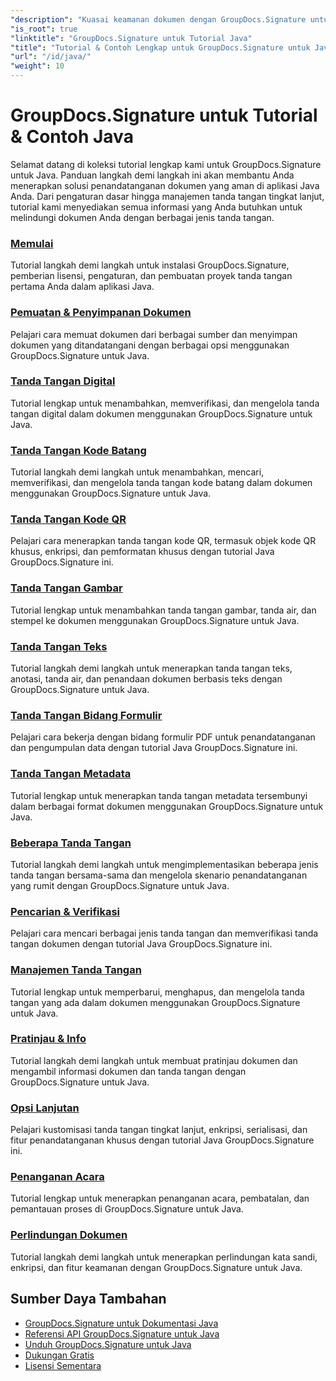 ```yaml
---
"description": "Kuasai keamanan dokumen dengan GroupDocs.Signature untuk Java - Tutorial lengkap untuk menandatangani, memverifikasi, memperbarui, menghapus tanda tangan, mengekstrak metadata, dan mengelola dokumen secara efisien dalam aplikasi Java."
"is_root": true
"linktitle": "GroupDocs.Signature untuk Tutorial Java"
"title": "Tutorial & Contoh Lengkap untuk GroupDocs.Signature untuk Java"
"url": "/id/java/"
"weight": 10
---
```


# GroupDocs.Signature untuk Tutorial & Contoh Java

Selamat datang di koleksi tutorial lengkap kami untuk GroupDocs.Signature untuk Java. Panduan langkah demi langkah ini akan membantu Anda menerapkan solusi penandatanganan dokumen yang aman di aplikasi Java Anda. Dari pengaturan dasar hingga manajemen tanda tangan tingkat lanjut, tutorial kami menyediakan semua informasi yang Anda butuhkan untuk melindungi dokumen Anda dengan berbagai jenis tanda tangan.

### [Memulai](./getting-started/)
Tutorial langkah demi langkah untuk instalasi GroupDocs.Signature, pemberian lisensi, pengaturan, dan pembuatan proyek tanda tangan pertama Anda dalam aplikasi Java.

### [Pemuatan & Penyimpanan Dokumen](./document-loading-saving/)
Pelajari cara memuat dokumen dari berbagai sumber dan menyimpan dokumen yang ditandatangani dengan berbagai opsi menggunakan GroupDocs.Signature untuk Java.

### [Tanda Tangan Digital](./digital-signatures/)
Tutorial lengkap untuk menambahkan, memverifikasi, dan mengelola tanda tangan digital dalam dokumen menggunakan GroupDocs.Signature untuk Java.

### [Tanda Tangan Kode Batang](./barcode-signatures/)
Tutorial langkah demi langkah untuk menambahkan, mencari, memverifikasi, dan mengelola tanda tangan kode batang dalam dokumen menggunakan GroupDocs.Signature untuk Java.

### [Tanda Tangan Kode QR](./qr-code-signatures/)
Pelajari cara menerapkan tanda tangan kode QR, termasuk objek kode QR khusus, enkripsi, dan pemformatan khusus dengan tutorial Java GroupDocs.Signature ini.

### [Tanda Tangan Gambar](./image-signatures/)
Tutorial lengkap untuk menambahkan tanda tangan gambar, tanda air, dan stempel ke dokumen menggunakan GroupDocs.Signature untuk Java.

### [Tanda Tangan Teks](./text-signatures/)
Tutorial langkah demi langkah untuk menerapkan tanda tangan teks, anotasi, tanda air, dan penandaan dokumen berbasis teks dengan GroupDocs.Signature untuk Java.

### [Tanda Tangan Bidang Formulir](./form-field-signatures/)
Pelajari cara bekerja dengan bidang formulir PDF untuk penandatanganan dan pengumpulan data dengan tutorial Java GroupDocs.Signature ini.

### [Tanda Tangan Metadata](./metadata-signatures/)
Tutorial lengkap untuk menerapkan tanda tangan metadata tersembunyi dalam berbagai format dokumen menggunakan GroupDocs.Signature untuk Java.

### [Beberapa Tanda Tangan](./multiple-signatures/)
Tutorial langkah demi langkah untuk mengimplementasikan beberapa jenis tanda tangan bersama-sama dan mengelola skenario penandatanganan yang rumit dengan GroupDocs.Signature untuk Java.

### [Pencarian & Verifikasi](./search-verification/)
Pelajari cara mencari berbagai jenis tanda tangan dan memverifikasi tanda tangan dokumen dengan tutorial Java GroupDocs.Signature ini.

### [Manajemen Tanda Tangan](./signature-management/)
Tutorial lengkap untuk memperbarui, menghapus, dan mengelola tanda tangan yang ada dalam dokumen menggunakan GroupDocs.Signature untuk Java.

### [Pratinjau & Info](./preview-info/)
Tutorial langkah demi langkah untuk membuat pratinjau dokumen dan mengambil informasi dokumen dan tanda tangan dengan GroupDocs.Signature untuk Java.

### [Opsi Lanjutan](./advanced-options/)
Pelajari kustomisasi tanda tangan tingkat lanjut, enkripsi, serialisasi, dan fitur penandatanganan khusus dengan tutorial Java GroupDocs.Signature ini.

### [Penanganan Acara](./event-handling/)
Tutorial lengkap untuk menerapkan penanganan acara, pembatalan, dan pemantauan proses di GroupDocs.Signature untuk Java.

### [Perlindungan Dokumen](./document-protection/)
Tutorial langkah demi langkah untuk menerapkan perlindungan kata sandi, enkripsi, dan fitur keamanan dengan GroupDocs.Signature untuk Java.

## Sumber Daya Tambahan

- [GroupDocs.Signature untuk Dokumentasi Java](https://docs.groupdocs.com./)
- [Referensi API GroupDocs.Signature untuk Java](https://reference.groupdocs.com./)
- [Unduh GroupDocs.Signature untuk Java](https://releases.groupdocs.com./)
- [Dukungan Gratis](https://forum.groupdocs.com/)
- [Lisensi Sementara](https://purchase.groupdocs.com/temporary-license/)